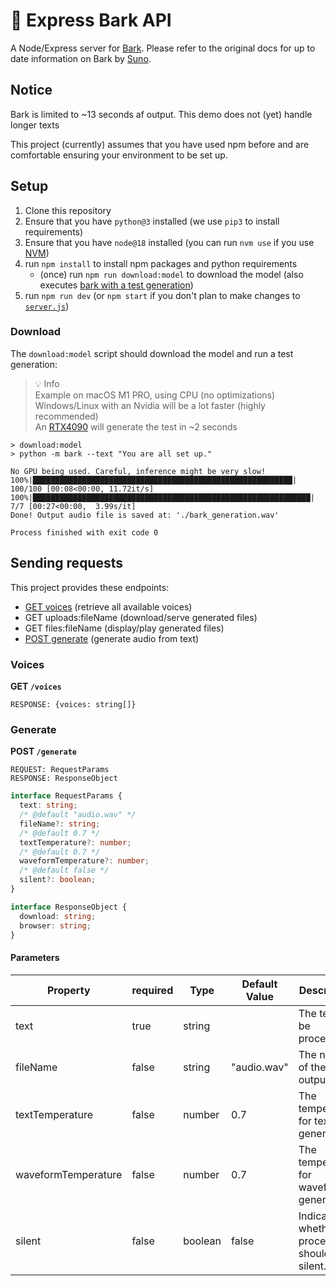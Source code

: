 # 🐶 Express Bark API

A Node/Express server for [Bark](https://github.com/suno-ai/bark). Please refer to the original docs for up to date
information on Bark by [Suno](https://www.suno.ai/).

## Notice

Bark is limited to ~13 seconds af output. This demo does not (yet) handle longer texts

This project (currently) assumes that you have used npm before and are comfortable ensuring your environment to be set
up.

## Setup

1. Clone this repository
2. Ensure that you have `python@3` installed (we use `pip3` to install requirements)
3. Ensure that you have `node@18` installed (you can run `nvm use` if you use [NVM](https://github.com/nvm-sh/nvm))
4. run `npm install` to install npm packages and python requirements
   - (once) run `npm run download:model` to download the model (also executes [bark with a test generation](#download))
5. run `npm run dev` (or `npm start` if you don't plan to make changes to [`server.js`](server.js))

### Download

The `download:model` script should download the model and run a test generation:

> 💡 Info  
> Example on macOS M1 PRO, using CPU (no optimizations)  
> Windows/Linux with an Nvidia will be a lot faster (highly recommended)  
> An [RTX4090](https://www.nvidia.com/en-us/geforce/graphics-cards/40-series/rtx-4090/) will generate the test in ~2 seconds

```
> download:model
> python -m bark --text "You are all set up."

No GPU being used. Careful, inference might be very slow!
100%|██████████████████████████████████████████████████████████| 100/100 [00:08<00:00, 11.72it/s]
100%|██████████████████████████████████████████████████████████████| 7/7 [00:27<00:00,  3.99s/it]
Done! Output audio file is saved at: './bark_generation.wav'

Process finished with exit code 0
```

## Sending requests

This project provides these endpoints:

- [GET voices](#voices) (retrieve all available voices)
- GET uploads:fileName (download/serve generated files)
- GET files:fileName (display/play generated files)
- [POST generate](#generate) (generate audio from text)

### Voices

**GET `/voices`**

```
RESPONSE: {voices: string[]}
```

### Generate

**POST `/generate`**

```
REQUEST: RequestParams
RESPONSE: ResponseObject
```

```ts
interface RequestParams {
  text: string;
  /* @default "audio.wav" */
  fileName?: string;
  /* @default 0.7 */
  textTemperature?: number;
  /* @default 0.7 */
  waveformTemperature?: number;
  /* @default false */
  silent?: boolean;
}

interface ResponseObject {
  download: string;
  browser: string;
}
```

#### Parameters

| Property            | required | Type    | Default Value | Description                                     |
| ------------------- | -------- | ------- | ------------- | ----------------------------------------------- |
| text                | true     | string  |               | The text to be processed.                       |
| fileName            | false    | string  | "audio.wav"   | The name of the output file.                    |
| textTemperature     | false    | number  | 0.7           | The temperature for text generation.            |
| waveformTemperature | false    | number  | 0.7           | The temperature for waveform generation.        |
| silent              | false    | boolean | false         | Indicates whether the process should be silent. |
